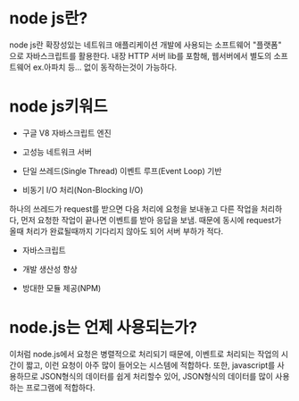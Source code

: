 # node js란?

node js란 확장성있는 네트워크 애플리케이션 개발에 사용되는 소프트웨어 "플랫폼" 으로 자바스크립트를 활용한다. 내장 HTTP 서버 lib를 포함해, 웹서버에서 별도의 소프트웨어 ex.아파치 등... 없이 동작하는것이 가능하다.

# node js키워드

- 구글 V8 자바스크립트 엔진

- 고성능 네트워크 서버

- 단일 쓰레드(Single Thread) 이벤트 루프(Event Loop) 기반

- 비동기 I/O 처리(Non-Blocking I/O)

하나의 쓰레드가 request를 받으면 다음 처리에 요청을 보내놓고 다른 작업을 처리하다, 먼저 요청한 작업이 끝나면 이벤트를 받아 응답을 보냄. 때문에 동시에 request가 올때 처리가 완료될때까지 기다리지 않아도 되어 서버 부하가 적다.

- 자바스크립트

- 개발 생산성 향상

- 방대한 모듈 제공(NPM)


# node.js는 언제 사용되는가?
이처럼 node.js에서 요청은 병렬적으로 처리되기 때문에, 이벤트로 처리되는 작업의 시간이 짧고, 이런 요청이 아주 많이 들어오는 시스템에 적합하다.
또한, javascript를 사용하므로 JSON형식의 데이터를 쉽게 처리할수 있어, JSON형식의 데이터를 많이 사용하는 프로그램에 적합하다.

